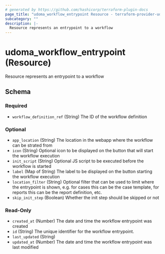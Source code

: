 ```yaml
---
# generated by https://github.com/hashicorp/terraform-plugin-docs
page_title: "udoma_workflow_entrypoint Resource - terraform-provider-udoma"
subcategory: ""
description: |-
  Resource represents an entrypoint to a workflow
---
```


# udoma_workflow_entrypoint (Resource)

Resource represents an entrypoint to a workflow



<!-- schema generated by tfplugindocs -->
## Schema

### Required

- `workflow_definition_ref` (String) The ID of the workflow definition

### Optional

- `app_location` (String) The location in the webapp where the workflow can be strated from
- `icon` (String) Optional icon to be displayed on the button that will start the workflow execution
- `init_script` (String) Optional JS script to be executed before the workflow is started
- `label` (Map of String) The label to be displayed on the button starting the workflow execution
- `location_filter` (String) Optional filter that can be used to limit where the entrypoint is shown, e.g.
        for cases this can be the case template, for reports this can be the report 
        definition, etc.
- `skip_init_step` (Boolean) Whether the init step should be skipped or not

### Read-Only

- `created_at` (Number) The date and time the workflow entrypoint was created
- `id` (String) The unique identifier for the workflow entrypoint.
- `last_updated` (String)
- `updated_at` (Number) The date and time the workflow entrypoint was last modified
